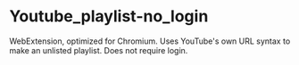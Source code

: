 # Youtube_playlist-no_login
WebExtension, optimized for Chromium. Uses YouTube's own URL syntax to make an unlisted playlist. Does not require login.
